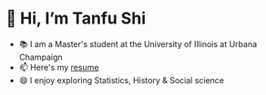 
# 👋 Hi, I’m Tanfu Shi
- 📚 I am a Master's student at the University of Illinois at Urbana Champaign
- 📫 Here's my [resume]([https://drive.google.com/file/d/1S-zMqEebBi4nZOWuhZrpOuuPK-YK-Thb/view?usp=sharing](https://drive.google.com/file/d/1qGemyO5HrI5i9C1Sosxvdm-avyNcsHXC/view?usp=sharing))
- 😄 I enjoy exploring Statistics, History & Social science
<!--
**Tanfushi/Tanfushi** is a ✨ _special_ ✨ repository because its `README.md` (this file) appears on your GitHub profile.

Here are some ideas to get you started:

- 🔭 I’m currently working on ...
- 🌱 I’m currently learning ...
- 👯 I’m looking to collaborate on ...
- 🤔 I’m looking for help with ...
- 💬 Ask me about ...
- 📫 How to reach me: ...
- 😄 Pronouns: ...
- ⚡ Fun fact: ...
-->
